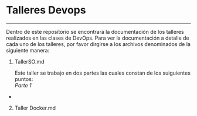 # Talleres Devops
---

Dentro de este repositorio se encontrará la documentación de los talleres realizados en las clases de DevOps. Para ver la documentación a detalle de cada uno de los talleres, por favor dirgirse a los archivos denominados de la siguiente manera:   
1. TallerSO.md
   
   Este taller se trabajo en dos partes las cuales constan de los suiguientes puntos:  
    *Parte 1*
 * 




2. Taller Docker.md



